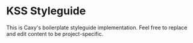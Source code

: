 # KSS Styleguide

This is Caxy's boilerplate styleguide implementation. Feel free to replace and edit content to be project-specific.